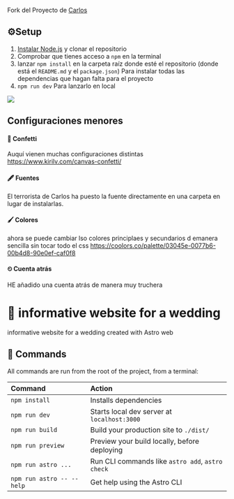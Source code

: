 Fork del Proyecto de [Carlos](https://github.com/CarlosRayon/web-boda)


## ⚙Setup
1. [Instalar Node.js](https://nodejs.org/en/download/prebuilt-installer) y clonar el repositorio
2. Comprobar que tienes acceso a ``npm`` en la terminal
3. lanzar ``npm install`` en la carpeta raíz donde esté el repositorio (donde está el ``README.md`` y el ``package.json``) Para instalar todas las dependencias que hagan falta para el proyecto
4. `npm run dev` Para lanzarlo en local

 ![](https://scontent-ams4-1.xx.fbcdn.net/v/t39.30808-6/433438123_948842486651191_1273237129793283620_n.jpg?_nc_cat=103&ccb=1-7&_nc_sid=833d8c&_nc_ohc=_0nNVyWzyHYQ7kNvgH9hIer&_nc_ht=scontent-ams4-1.xx&oh=00_AYCH5ABfKUlUH-ixcChK1g6vgz39VqbaMnUE_exHfcLPYA&oe=66F8B382)


## Configuraciones menores

#### 🎊 Confetti
Auquí vienen muchas configuraciones distintas 
https://www.kirilv.com/canvas-confetti/

#### 🖋 Fuentes
El terrorista de Carlos ha puesto la fuente directamente en una carpeta en lugar de instalarlas. 

#### 🖌 Colores
ahora se puede cambiar lso colores principlaes y secundarios d emanera sencilla sin tocar todo el css
https://coolors.co/palette/03045e-0077b6-00b4d8-90e0ef-caf0f8

#### ⏲ Cuenta atrás
HE añadido una cuenta atrás de manera muy truchera


# 💍 informative website for a wedding

informative website for a wedding created with Astro web

## 🧞 Commands

All commands are run from the root of the project, from a terminal:

| Command                   | Action                                           |
| :------------------------ | :----------------------------------------------- |
| `npm install`             | Installs dependencies                            |
| `npm run dev`             | Starts local dev server at `localhost:3000`      |
| `npm run build`           | Build your production site to `./dist/`          |
| `npm run preview`         | Preview your build locally, before deploying     |
| `npm run astro ...`       | Run CLI commands like `astro add`, `astro check` |
| `npm run astro -- --help` | Get help using the Astro CLI                     |
